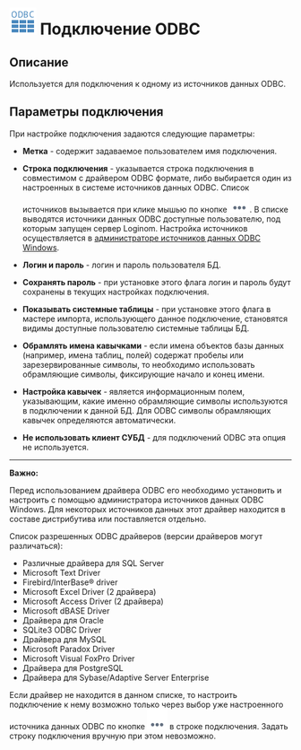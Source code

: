 # ![](../../../media/app/icons/vendors/odbcunidacdbconnection.svg) Подключение ODBC

## Описание

Используется для подключения к одному из источников данных ODBC.

## Параметры подключения

При настройке подключения задаются следующие параметры:

* **Метка** - содержит задаваемое пользователем имя подключения.

* **Строка подключения** - указывается строка подключения в совместимом с драйвером ODBC формате, либо выбирается один из настроенных в системе источников данных ODBC. Список источников вызывается при клике мышью по кнопке ![](../../../media/app/icons/toolbar-18/browse.svg). В списке выводятся источники данных ODBC доступные пользователю, под которым запущен сервер Loginom. Настройка источников осуществляется в [администраторе источников данных ODBC Windows](https://docs.microsoft.com/ru-ru/sql/database-engine/configure-windows/open-the-odbc-data-source-administrator).

* **Логин и пароль** - логин и пароль пользователя БД.

* **Сохранять пароль** - при установке этого флага логин и пароль будут сохранены в текущих настройках подключения.

* **Показывать системные таблицы** - при установке этого флага в мастере импорта, использующего данное подключение, становятся видимы доступные пользователю системные таблицы БД.

* **Обрамлять имена кавычками** - если имена объектов базы данных (например, имена таблиц, полей) содержат пробелы или зарезервированные символы, то необходимо использовать обрамляющие символы, фиксирующие начало и конец имени.

* **Настройка кавычек** - является информационным полем, указывающим, какие именно обрамляющие символы используются в подключении к данной БД. Для ODBC символы обрамляющих кавычек определяются автоматически.

* **Не использовать клиент СУБД** - для подключений ODBC эта опция не используется.

----

**Важно:**

Перед использованием драйвера ODBC его необходимо установить и настроить с помощью администратора источников данных ODBC Windows. Для некоторых источников данных этот драйвер находится в составе дистрибутива или поставляется отдельно.

Список разрешенных ODBC драйверов (версии драйверов могут различаться):

* Различные драйвера для SQL Server
* Microsoft Text Driver
* Firebird/InterBase® driver
* Microsoft Excel Driver (2 драйвера)
* Microsoft Access Driver (2 драйвера)
* Microsoft dBASE Driver
* Драйвера для Oracle
* SQLite3 ODBC Driver
* Драйвера для MySQL
* Microsoft Paradox Driver
* Microsoft Visual FoxPro Driver
* Драйвера для PostgreSQL
* Драйвера для Sybase/Adaptive Server Enterprise

Если драйвер не находится в данном списке, то настроить подключение к нему возможно только через выбор уже настроенного источника данных ODBC по кнопке ![](../../../media/app/icons/toolbar-18/browse.svg) в строке подключения. Задать строку подключения вручную при этом невозможно.
